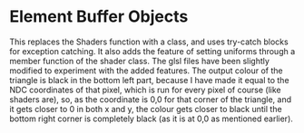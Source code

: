# Element Buffer Objects
This replaces the Shaders function with a class, and uses try-catch blocks for exception catching.
It also adds the feature of setting uniforms through a member function of the shader class.
The glsl files have been slightly modified to experiment with the added features.
The output colour of the triangle is black in the bottom left part, because I have made it equal to the NDC coordinates of that pixel, which is run for every pixel of course (like shaders are), so, as the coordinate is 0,0 for that corner of the triangle, and it gets closer to 0 in both x and y, the colour gets closer to black until the bottom right corner is completely black (as it is at 0,0 as mentioned earlier).
